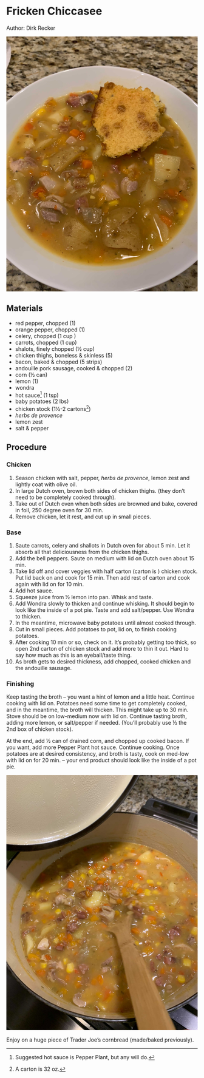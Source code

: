 # Fricken Chiccasee

Author: Dirk Recker

![](images/fricken-chiccasee-2.jpg)

## Materials

- red pepper, chopped (1)
- orange pepper, chopped (1)
- celery, chopped (1 cup )
- carrots, chopped (1 cup)
- shalots, finely chopped (½ cup)
- chicken thighs, boneless & skinless (5)
- bacon, baked & chopped (5 strips)
- andouille pork sausage, cooked & chopped (2)
- corn (½ can)
- lemon (1)
- wondra
- hot sauce[^1] (1 tsp)
- baby potatoes (2 lbs)
- chicken stock (1½-2 cartons[^2])
- _herbs de provence_
- lemon zest
- salt & pepper

## Procedure

### Chicken

1. Season chicken with salt, pepper, _herbs de provence_, lemon zest
   and lightly coat with olive oil.
2. In large Dutch oven, brown both sides of chicken thighs.  (they
   don’t need to be completely cooked through).
3. Take out of Dutch oven when both sides are browned and bake,
   covered in foil, 250 degree oven for 30 min.
4. Remove chicken, let it rest, and cut up in small pieces.

### Base

1. Saute carrots, celery and shallots in Dutch oven for about 5 min.  Let
   it absorb all that deliciousness from the chicken thighs.
2. Add the bell peppers.  Saute on medium with lid on Dutch oven about
   15 min.
3. Take lid off and cover veggies with half carton (carton is )
   chicken stock.  Put lid back on and cook for 15 min.  Then add rest of
   carton and cook again with lid on for 10 min.
4. Add hot sauce.
5. Squeeze juice from ½ lemon into pan.  Whisk and taste.
6. Add Wondra slowly to thicken and continue whisking.  It should
   begin to look like the inside of a pot pie.  Taste and add
   salt/pepper.  Use Wondra to thicken.
7. In the meantime, microwave baby potatoes until almost cooked
   through.
8. Cut in small pieces.  Add potatoes to pot, lid on, to finish
   cooking potatoes.
9. After cooking 10 min or so, check on it.  It’s probably getting too
   thick, so open 2nd carton of chicken stock and add more to thin it
   out.  Hard to say how much as this is an eyeball/taste thing.
10. As broth gets to desired thickness, add chopped, cooked chicken
    and the andouille sausage.

### Finishing

Keep tasting the broth – you want a hint of lemon and a little heat.
Continue cooking with lid on.  Potatoes need some time to get
completely cooked, and in the meantime, the broth will thicken.  This
might take up to 30 min.  Stove should be on low-medium now with lid
on.  Continue tasting broth, adding more lemon, or salt/pepper if
needed.  (You’ll probably use ½ the 2nd box of chicken stock).

At the end, add ½ can of drained corn, and chopped up cooked bacon.
If you want, add more Pepper Plant hot sauce.  Continue cooking.  Once
potatoes are at desired consistency, and broth is tasty, cook on
med-low with lid on for 20 min. – your end product should look like
the inside of a pot pie.

![](images/fricken-chiccasee-1.jpg)

Enjoy on a huge piece of Trader Joe’s cornbread (made/baked
previously).

[^1]: Suggested hot sauce is Pepper Plant, but any will do.

[^2]: A carton is 32 oz.

